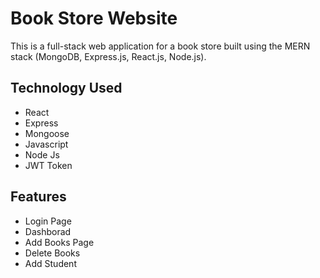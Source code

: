 <h1>Book Store Website</h1>
This is a full-stack web application for a book store built using the MERN stack (MongoDB, Express.js, React.js, Node.js). 
<h2>Technology Used</h2>
<ul>
  <li>React</li>
    <li>Express</li>
    <li>Mongoose</li>
    <li>Javascript</li>
    <li>Node Js</li>
    <li>JWT Token</li>
    
</ul>
<h2> Features</h2>
<ul>
  <li>Login Page</li>
    <li>Dashborad</li>
    <li>Add Books Page</li>
    <li>Delete Books</li>
    <li>Add Student</li>
    
    
</ul>

